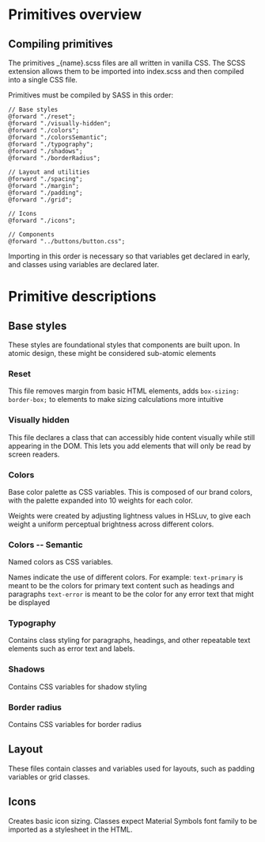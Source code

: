 # Primitives overview

## Compiling primitives

The primitives \_{name}.scss files are all written in vanilla CSS. The SCSS extension allows them to be imported into index.scss and then compiled into a single CSS file.

Primitives must be compiled by SASS in this order:

```
// Base styles
@forward "./reset";
@forward "./visually-hidden";
@forward "./colors";
@forward "./colorsSemantic";
@forward "./typography";
@forward "./shadows";
@forward "./borderRadius";

// Layout and utilities
@forward "./spacing";
@forward "./margin";
@forward "./padding";
@forward "./grid";

// Icons
@forward "./icons";

// Components
@forward "../buttons/button.css";
```

Importing in this order is necessary so that variables get declared in early, and classes using variables are declared later.

# Primitive descriptions

## Base styles

These styles are foundational styles that components are built upon. In atomic design, these might be considered sub-atomic elements

### Reset

This file removes margin from basic HTML elements, adds `box-sizing: border-box;` to elements to make sizing calculations more intuitive

### Visually hidden

This file declares a class that can accessibly hide content visually while still appearing in the DOM. This lets you add elements that will only be read by screen readers.

### Colors

Base color palette as CSS variables. This is composed of our brand colors, with the palette expanded into 10 weights for each color.

Weights were created by adjusting lightness values in HSLuv, to give each weight a uniform perceptual brightness across different colors.

### Colors -- Semantic

Named colors as CSS variables.

Names indicate the use of different colors.
For example:
`text-primary` is meant to be the colors for primary text content such as headings and paragraphs
`text-error` is meant to be the color for any error text that might be displayed

### Typography

Contains class styling for paragraphs, headings, and other repeatable text elements such as error text and labels.

### Shadows

Contains CSS variables for shadow styling

### Border radius

Contains CSS variables for border radius

## Layout

These files contain classes and variables used for layouts, such as padding variables or grid classes.

## Icons

Creates basic icon sizing. Classes expect Material Symbols font family to be imported as a stylesheet in the HTML.
